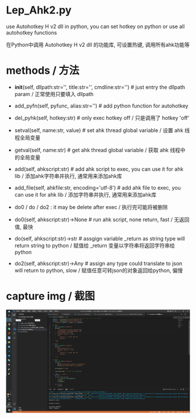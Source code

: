 # Lep_Ahk2.py

use Autohotkey H v2 dll in python, you can set hotkey on python or use all autohotkey functions

在Python中调用 Autohotkey H v2 dll 的功能库, 可设置热键, 调用所有ahk功能等

# methods / 方法
- __init__(self, dllpath:str='', title:str='', cmdline:str='')  # just entry the dllpath param / 正常使用只要填入 dllpath

- add_pyfn(self, pyfunc, alias:str='') # add python function for autohotkey
- del_pyhk(self, hotkey:str) # only exec hotkey off / 只是调用了 hotkey 'off'

- setval(self, name:str, value) # set ahk thread global variable / 设置 ahk 线程全局变量
- getval(self, name:str) # get ahk thread global variable / 获取 ahk 线程中的全局变量

- add(self, ahkscript:str) # add ahk script to exec, you can use it for ahk lib / 添加ahk字符串并执行, 通常用来添加ahk库
- add_file(self, ahkfile:str, encoding='utf-8') # add ahk file to exec, you can use it for ahk lib / 添加字符串并执行, 通常用来添加ahk库

- do0 / do / do2 : it may be delete after exec /  执行完可能将被删除
- do0(self, ahkscript:str)->None  # run ahk script, none return, fast / 无返回值, 最快
- do(self, ahkscript:str)->str    # assgign variable _return as string type will return string to python / 赋值给 _return 变量以字符串将返回字符串给python
- do2(self, ahkscript:str)->Any   # assign any type could translate to json will return to python, slow /  赋值任意可转json的对象返回给python, 偏慢

# capture img / 截图

![capture](https://raw.githubusercontent.com/leplexion/Lep_Ahk2.py/main/4-capture-%E6%88%AA%E5%9B%BE.PNG)


